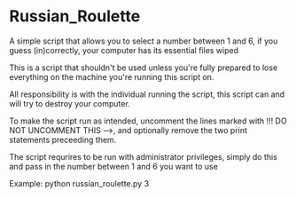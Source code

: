 # Russian_Roulette
A simple script that allows you to select a number between 1 and 6, if you guess (in)correctly, your computer has its essential files wiped

This is a script that shouldn't be used unless you're fully prepared to lose everything on the machine you're running this script on.

All responsibility is with the individual running the script, this script can and will try to destroy your computer.

To make the script run as intended, uncomment the lines marked with !!! DO NOT UNCOMMENT THIS -->, and optionally remove the two print statements preceeding them.

The script requrires to be run with administrator privileges, simply do this and pass in the number between 1 and 6 you want to use

Example: python russian_roulette.py 3
